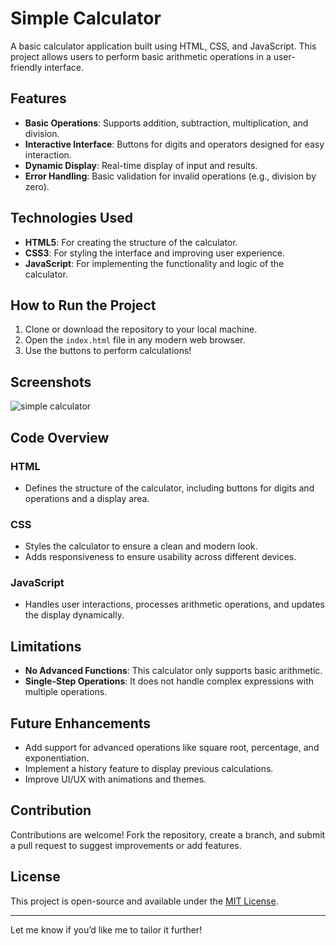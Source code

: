 # Simple Calculator  

A basic calculator application built using HTML, CSS, and JavaScript. This project allows users to perform basic arithmetic operations in a user-friendly interface.  

## Features  
- **Basic Operations**: Supports addition, subtraction, multiplication, and division.  
- **Interactive Interface**: Buttons for digits and operators designed for easy interaction.  
- **Dynamic Display**: Real-time display of input and results.  
- **Error Handling**: Basic validation for invalid operations (e.g., division by zero).  

## Technologies Used  
- **HTML5**: For creating the structure of the calculator.  
- **CSS3**: For styling the interface and improving user experience.  
- **JavaScript**: For implementing the functionality and logic of the calculator.  

## How to Run the Project  
1. Clone or download the repository to your local machine.  
2. Open the `index.html` file in any modern web browser.  
3. Use the buttons to perform calculations!  

## Screenshots  
![simple calculator](https://github.com/user-attachments/assets/3e261e92-2ddf-4364-97e3-c1187b174a8e)

## Code Overview  
### HTML  
- Defines the structure of the calculator, including buttons for digits and operations and a display area.  

### CSS  
- Styles the calculator to ensure a clean and modern look.  
- Adds responsiveness to ensure usability across different devices.  

### JavaScript  
- Handles user interactions, processes arithmetic operations, and updates the display dynamically.  

## Limitations  
- **No Advanced Functions**: This calculator only supports basic arithmetic.  
- **Single-Step Operations**: It does not handle complex expressions with multiple operations.  

## Future Enhancements  
- Add support for advanced operations like square root, percentage, and exponentiation.  
- Implement a history feature to display previous calculations.  
- Improve UI/UX with animations and themes.  

## Contribution  
Contributions are welcome! Fork the repository, create a branch, and submit a pull request to suggest improvements or add features.  

## License  
This project is open-source and available under the [MIT License](LICENSE).  

---

Let me know if you’d like me to tailor it further!

